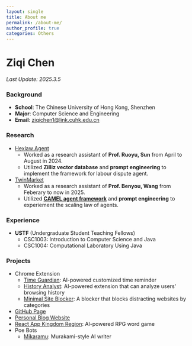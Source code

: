 ```yaml
---
layout: single
title: About me
permalink: /about-me/
author_profile: true
categories: Others
---
```

# Ziqi Chen
*Last Update: 2025.3.5*

### Background
- **School**: The Chinese University of Hong Kong, Shenzhen
- **Major**: Computer Science and Engineering
- **Email**: <ziqichen1@link.cuhk.edu.cn>

### Research
- [Hexlaw Agent](https://hexlaw.hexai.tech)
    - Worked as a research assistant of **Prof. Ruoyu, Sun** from April to August in 2024.
    - Utilized **Zilliz vector database** and **prompt engineering** to implement the framework for labour dispute agent.
- [TwinMarket](https://arxiv.org/abs/2502.01506)
    - Worked as a research assistant of **Prof. Benyou, Wang** from Feberary to now in 2025.
    - Utilized **[CAMEL agent framework](https://github.com/camel-ai/camel)** and **prompt engineering** to experiement the scaling law of agents.

### Experience
- **USTF** (Undergraduate Student Teaching Fellows)
    - CSC1003: Introduction to Computer Science and Java
    - CSC1004: Computational Laboratory Using Java

### Projects
- Chrome Extension
    - [Time Guardian](https://chromewebstore.google.com/detail/time-guardian/nooddbcedmaojbhgebdcjdnkjbojjjeb): AI-powered customized time reminder
    - [History Analyst](https://chromewebstore.google.com/detail/history-analyst/jajeniihjddcaaohplihdjjokefpgaof): AI-powered extension that can analyze users' browsing history
    - [Minimal Site Blocker](https://chromewebstore.google.com/detail/minimal-site-blocker/mfofjdhlkoelfhjlhahbbpplaodabadk): A blocker that blocks distracting websites by categories
- [GitHub Page](https://ghost04718.github.io/)
- [Personal Blog Website](https://ghost04718.github.io/)
- [React App Kingdom Region](https://main.dfz65s324muqo.amplifyapp.com): AI-powered RPG word game
- Poe Bots
    - [Mikaramu](https://poe.com/Mikaramu): Murakami-style AI writer